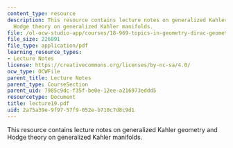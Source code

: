 ```yaml
---
content_type: resource
description: This resource contains lecture notes on generalized Kahler geometry and
  Hodge theory on generalized Kahler manifolds.
file: /ol-ocw-studio-app/courses/18-969-topics-in-geometry-dirac-geometry-fall-2006/2a75a39e9f9757f9052eb710c7d8c9d1_lecture19.pdf
file_size: 226891
file_type: application/pdf
learning_resource_types:
- Lecture Notes
license: https://creativecommons.org/licenses/by-nc-sa/4.0/
ocw_type: OCWFile
parent_title: Lecture Notes
parent_type: CourseSection
parent_uid: 7985c9dc-f35f-be0e-12ee-a216973eddd5
resourcetype: Document
title: lecture19.pdf
uid: 2a75a39e-9f97-57f9-052e-b710c7d8c9d1
---
```

This resource contains lecture notes on generalized Kahler geometry and Hodge theory on generalized Kahler manifolds.